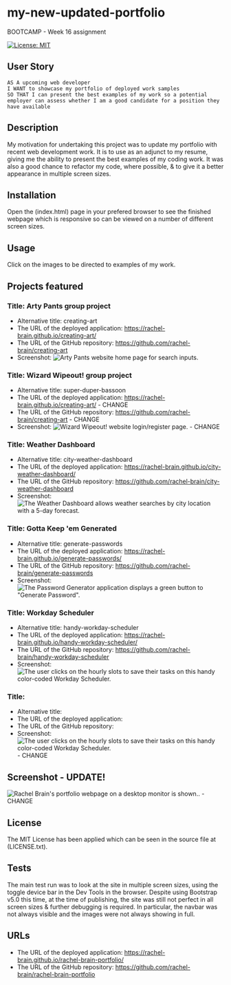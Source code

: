 # my-new-updated-portfolio
BOOTCAMP - Week 16 assignment


[![License: MIT](https://img.shields.io/badge/License-MIT-yellow.svg)](https://opensource.org/licenses/MIT)

## User Story

```
AS A upcoming web developer
I WANT to showcase my portfolio of deployed work samples
SO THAT I can present the best examples of my work so a potential employer can assess whether I am a good candidate for a position they have available
```

## Description
My motivation for undertaking this project was to update my portfolio with recent web development work.  It is to use as an adjunct to my resume, giving me the ability to present the best examples of my coding work.  It was also a good chance to refactor my code, where possible, & to give it a better appearance in multiple screen sizes.

## Installation
Open the (index.html) page in your prefered browser to see the finished webpage which is responsive so can be viewed on a number of different screen sizes.

## Usage
Click on the images to be directed to examples of my work.

## Projects featured
### Title: Arty Pants group project
* Alternative title: creating-art
* The URL of the deployed application:  https://rachel-brain.github.io/creating-art/
* The URL of the GitHub repository:     https://github.com/rachel-brain/creating-art
* Screenshot:
![Arty Pants website home page for search inputs.](./assets/images/arty-pants-project-2021.07.JPG)

### Title: Wizard Wipeout! group project
* Alternative title: super-duper-bassoon
* The URL of the deployed application:  https://rachel-brain.github.io/creating-art/ - CHANGE
* The URL of the GitHub repository:     https://github.com/rachel-brain/creating-art - CHANGE
* Screenshot:
![Wizard Wipeout! website login/register page.](./assets/images/arty-pants-project-2021.07.JPG) - CHANGE

### Title: Weather Dashboard
* Alternative title: city-weather-dashboard
* The URL of the deployed application:  https://rachel-brain.github.io/city-weather-dashboard/
* The URL of the GitHub repository:     https://github.com/rachel-brain/city-weather-dashboard
* Screenshot:
![The Weather Dashboard allows weather searches by city location with a 5-day forecast.](./assets/images/weather-dashboard-2021.07.JPG)

### Title: Gotta Keep 'em Generated
* Alternative title: generate-passwords
* The URL of the deployed application:  https://rachel-brain.github.io/generate-passwords/
* The URL of the GitHub repository:     https://github.com/rachel-brain/generate-passwords
* Screenshot:
![The Password Generator application displays a green button to "Generate Password".](./assets/images/gotta-keep-em-generated-2021.06.JPG)

### Title: Workday Scheduler
* Alternative title: handy-workday-scheduler
* The URL of the deployed application:  https://rachel-brain.github.io/handy-workday-scheduler/
* The URL of the GitHub repository:     https://github.com/rachel-brain/handy-workday-scheduler
* Screenshot:
![The user clicks on the hourly slots to save their tasks on this handy color-coded Workday Scheduler.](./assets/images/workday-scheduler-2021.06.JPG)

### Title: 
* Alternative title: 
* The URL of the deployed application:  
* The URL of the GitHub repository:     
* Screenshot:
![The user clicks on the hourly slots to save their tasks on this handy color-coded Workday Scheduler.](./assets/images/workday-scheduler-2021.06.JPG) - CHANGE

## Screenshot - UPDATE!
![Rachel Brain's portfolio webpage on a desktop monitor is shown.](./assets/images/screenshot-of-updated-deployed-website.JPG). - CHANGE

## License
The MIT License has been applied which can be seen in the source file at (LICENSE.txt).

## Tests
The main test run was to look at the site in multiple screen sizes, using the toggle device bar in the Dev Tools in the browser.  Despite using Bootstrap v5.0 this time, at the time of publishing, the site was still not perfect in all screen sizes & further debugging is required.  In particular, the navbar was not always visible and the images were not always showing in full.

## URLs
* The URL of the deployed application:  https://rachel-brain.github.io/rachel-brain-portfolio/
* The URL of the GitHub repository:     https://github.com/rachel-brain/rachel-brain-portfolio
